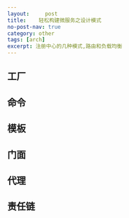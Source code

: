 ```yaml
---
layout:     post
title:    轻松构建微服务之设计模式
no-post-nav: true
category: other
tags: [arch]
excerpt: 注册中心的几种模式,路由和负载均衡
---
```


## 工厂


## 命令


## 模板


## 门面


## 代理


## 责任链